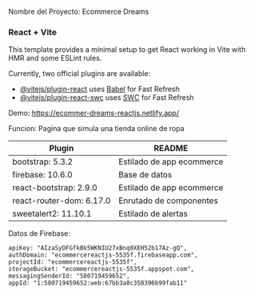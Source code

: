Nombre del Proyecto: Ecommerce Dreams

### React + Vite

This template provides a minimal setup to get React working in Vite with HMR and some ESLint rules.

Currently, two official plugins are available:

- [@vitejs/plugin-react](https://github.com/vitejs/vite-plugin-react/blob/main/packages/plugin-react/README.md) uses [Babel](https://babeljs.io/) for Fast Refresh
- [@vitejs/plugin-react-swc](https://github.com/vitejs/vite-plugin-react-swc) uses [SWC](https://swc.rs/) for Fast Refresh

Demo: https://ecommer-dreams-reactjs.netlify.app/

Funcion: Pagina que simula una tienda online de ropa

| Plugin | README |
| ------ | ------ |
| bootstrap: 5.3.2 | Estilado de app ecommerce|
| firebase: 10.6.0| Base de datos  |
| react-bootstrap: 2.9.0 | Estilado de app ecommerce |
| react-router-dom: 6.17.0 | Enrutado de componentes |
| sweetalert2: 11.10.1 | Estilado de alertas |

Datos de Firebase:

    apiKey: "AIzaSyDFGfkBk5WKNIU27xBnq0XEH52b17Az-gQ",
    authDomain: "ecommercereactjs-5535f.firebaseapp.com",
    projectId: "ecommercereactjs-5535f",
    storageBucket: "ecommercereactjs-5535f.appspot.com",
    messagingSenderId: "580719459652",
    appId: "1:580719459652:web:67bb3a8c358396b99fab11"
